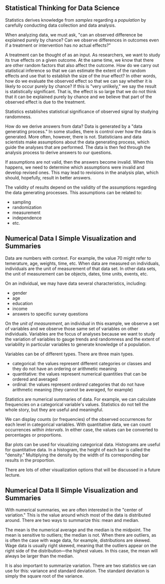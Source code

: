 ## Statistical Thinking for Data Science

Statistics derives knowledge from *samples* regarding a *population* by
carefully conducting data collection and data analysis.

When analyzing data, we must ask, "can an observed difference be explained
purely by chance? Can we observe differences in outcomes even if a treatment
or intervention has *no* actual effects?"

A treatment can be thought of as an input. As researchers, we want to study its
true effects on a given outcome. At the same time, we know that there are other
random factors that also affect the outcome. How do we carry out statistical
inference so that we can estimate the extent of the random effects and use that
to establish the size of the *true* effect? In other words, how do we evaluate
the observed effect so that we can say whether it is likely to occur purely by
chance? If this is "very unlikely," we say the result is statistically
significant. That is, the effect is so large that we do not think that it can
be explained purely by chance and we believe that part of the observed effect
is due to the treatment.

Statistics establishes statistical significance of observed signal by studying
randomness.

How do we derive answers from data? Data is generated by a "data generating
process." In some studies, there is control over how the data is generated.
More often, however, there is not. Statisticians and data scientists make
assumptions about the data generating process, which guide the analyses that
are performed. The data is then fed through the analysis process to derive
answers to our questions.

If assumptions are not valid, then the answers become invalid. When this
happens, we need to determine which assumptions were invalid and develop
revised ones. This may lead to revisions in the analysis plan, which should,
hopefully, result in better answers.

The validity of results depend on the validity of the assumptions regarding the
data generating processes. This assumptions can be related to:

* sampling
* randomization
* measurement
* independence
* etc.

## Numerical Data I Simple Visualization and Summaries

Data are numbers with context. For example, the value $70$ might refer to
temerature, age, weights, time, etc. When data are measured on individuals,
individuals are the unit of measurement of that data set. In other data sets,
the unit of measurement can be objects, dates, time units, events, etc.

On an individual, we may have data several characteristics, including:

* gender
* age
* education
* income
* answers to specific survey questions

On the *unit of measurement*, an individual in this example, we observe a set
of variables and we observe those same set of variables on other individuals.
Variables are the focus of analyses because we want to study the variation of
variables to gauge trends and randomness and the extent of variability in
particular variables to generate knowledge of a population.

Variables can be of different types. There are three main types.

* categorical: the values represent different categories or classes and they do
  not have an ordering or arithmetic meaning
* quantitative: the values represent numerical quantities that can be ordered
  and averaged
* ordinal: the values represent *ordered* categories that do not have
  arithmetic meaning (they cannot be averaged, for example)

Statistics are numerical summaries of data. For example, we can calculate
frequencies on a categorical variable's values. Statistics do not tell the
whole story, but they are useful and meaningful.

We can display counts (or frequencies) of the observed occurrences for each
level in categorical variables. With quantitative data, we can count
occurrences *within intervals*. In either case, the values can be converted to
percentages or proportions.

Bar plots can be used for visualizing categorical data. Histograms are useful
for quantitative data. In a histogram, the height of each bar is called the
"density." Multiplying the density by the width of its corresponding bar
results in the proportion.

There are lots of other visualization options that will be discussed in a
future lecture.

## Numerical Data II Simple Visualization and Summaries

With numerical summaries, we are often interested in the "center of variation."
This is the value around which most of the data is distributed around. There
are two ways to summarize this: mean and median.

The mean is the numerical average and the median is the midpoint. The mean is
sensitive to outliers; the median is not. When there are outliers, as is often
the case with wage data, for example, distributions are skewed. Wage data is
usually right skewed, meaning that the outliers appear on the right side of
the distribution&mdash;the highest values. In this case, the mean will always
be larger than the median.

It is also important to summarize variation. There are two statistics we can
use for this: variance and standard deviation. The standard deviation is simply
the square root of the variance.
